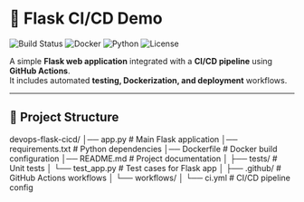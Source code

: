 # 🚀 Flask CI/CD Demo

![Build Status](https://img.shields.io/github/actions/workflow/status/pavanyarrapragada03/devops-flask-cicd/ci.yml?branch=main&style=for-the-badge)
![Docker](https://img.shields.io/badge/Docker-Ready-blue?style=for-the-badge&logo=docker)
![Python](https://img.shields.io/badge/Python-3.9+-yellow?style=for-the-badge&logo=python)
![License](https://img.shields.io/badge/License-MIT-green?style=for-the-badge)

A simple **Flask web application** integrated with a **CI/CD pipeline** using **GitHub Actions**.  
It includes automated **testing, Dockerization, and deployment** workflows.  

---

## 📂 Project Structure

devops-flask-cicd/
│── app.py # Main Flask application
│── requirements.txt # Python dependencies
│── Dockerfile # Docker build configuration
│── README.md # Project documentation
│
├── tests/ # Unit tests
│ └── test_app.py # Test cases for Flask app
│
├── .github/ # GitHub Actions workflows
│ └── workflows/
│ └── ci.yml # CI/CD pipeline config
